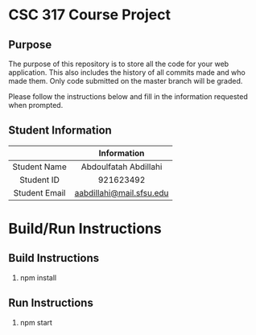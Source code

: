 # CSC 317 Course Project

## Purpose

The purpose of this repository is to store all the code for your web application. This also includes the history of all commits made and who made them. Only code submitted on the master branch will be graded.

Please follow the instructions below and fill in the information requested when prompted.

## Student Information

|               | Information   |
|:-------------:|:-------------:|
| Student Name  | Abdoulfatah Abdillahi    |
| Student ID    | 921623492      |
| Student Email | aabdillahi@mail.sfsu.edu    |



# Build/Run Instructions

## Build Instructions
1. npm install


## Run Instructions
1. npm start

